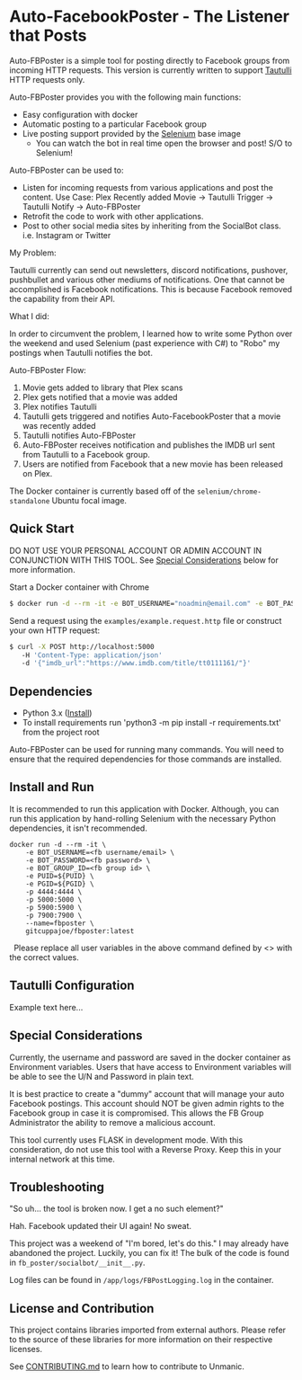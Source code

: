 Auto-FacebookPoster - The Listener that Posts 
===========================

 Auto-FBPoster is a simple tool for posting directly to Facebook groups from incoming HTTP requests. This version is currently written to support [Tautulli](https://github.com/Tautulli/Tautulli) HTTP requests only.

Auto-FBPoster provides you with the following main functions:
- Easy configuration with docker
- Automatic posting to a particular Facebook group
- Live posting support provided by the [Selenium](https://github.com/SeleniumHQ/docker-selenium) base image
    - You can watch the bot in real time open the browser and post! S/O to Selenium!

Auto-FBPoster can be used to:
- Listen for incoming requests from various applications and post the content. Use Case: Plex Recently added Movie -> Tautulli Trigger -> Tautulli Notify -> Auto-FBPoster
- Retrofit the code to work with other applications.
- Post to other social media sites by inheriting from the SocialBot class. i.e. Instagram or Twitter

My Problem:

Tautulli currently can send out newsletters, discord notifications, pushover, pushbullet and various other mediums of notifications. One that cannot be accomplished is Facebook notifications. This is because Facebook removed the capability from their API. 

What I did:

In order to circumvent the problem, I learned how to write some Python over the weekend and used Selenium (past experience with C#) to "Robo" my postings when Tautulli notifies the bot.


Auto-FBPoster Flow:
1) Movie gets added to library that Plex scans
2) Plex gets notified that a movie was added
3) Plex notifies Tautulli
4) Tautulli gets triggered and notifies Auto-FacebookPoster that a movie was recently added
5) Tautulli notifies Auto-FBPoster
5) Auto-FBPoster receives notification and publishes the IMDB url sent from Tautulli to a Facebook group.
6) Users are notified from Facebook that a new movie has been released on Plex.

The Docker container is currently based off of the `selenium/chrome-standalone` Ubuntu focal image.

## Quick Start
DO NOT USE YOUR PERSONAL ACCOUNT OR ADMIN ACCOUNT IN CONJUNCTION WITH THIS TOOL. See [Special Considerations](#special-considerations) below for more information.

Start a Docker container with Chrome

``` bash
$ docker run -d --rm -it -e BOT_USERNAME="noadmin@email.com" -e BOT_PASSWORD="superDup3rSecUReP4ssword" -e BOT_GROUP_ID="4329004643848233" -p 4444:4444/tcp -p 5000:5000/tcp gitcuppajoe/fbposter:latest
```

Send a request using the `examples/example.request.http` file or construct your own HTTP request:

``` bash
$ curl -X POST http://localhost:5000
   -H 'Content-Type: application/json'
   -d '{"imdb_url":"https://www.imdb.com/title/tt0111161/"}'
```

## Dependencies

 - Python 3.x ([Install](https://www.python.org/downloads/))
 - To install requirements run 'python3 -m pip install -r requirements.txt' from the project root

Auto-FBPoster can be used for running many commands. You will need to ensure that the required dependencies for those commands are installed.

## Install and Run

It is recommended to run this application with Docker. Although, you can run this application by hand-rolling Selenium with the necessary Python dependencies, it isn't recommended.

```
docker run -d --rm -it \
    -e BOT_USERNAME=<fb username/email> \
    -e BOT_PASSWORD=<fb password> \
    -e BOT_GROUP_ID=<fb group id> \
    -e PUID=${PUID} \
    -e PGID=${PGID} \
    -p 4444:4444 \
    -p 5000:5000 \
    -p 5900:5900 \
    -p 7900:7900 \
    --name=fbposter \
    gitcuppajoe/fbposter:latest
```
&nbsp;
Please replace all user variables in the above command defined by <> with the correct values.

## Tautulli Configuration

Example text here...

## Special Considerations

Currently, the username and password are saved in the docker container as Environment variables. Users that have access to Environment variables will be able to see the U/N and Password in plain text.

It is best practice to create a "dummy" account that will manage your auto Facebook postings. This account should NOT be given admin rights to the Facebook group in case it is compromised. This allows the FB Group Administrator the ability to remove a malicious account.

This tool currently uses FLASK in development mode. With this consideration, do not use this tool with a Reverse Proxy. Keep this in your internal network at this time.

## Troubleshooting
"So uh... the tool is broken now. I get a no such element?"

Hah. Facebook updated their UI again! No sweat.

This project was a weekend of "I'm bored, let's do this." I may already have abandoned the project. Luckily, you can fix it! The bulk of the code is found in `fb_poster/socialbot/__init__.py`.

Log files can be found in `/app/logs/FBPostLogging.log` in the container.

## License and Contribution

This project contains libraries imported from external authors.
Please refer to the source of these libraries for more information on their respective licenses.

See [CONTRIBUTING.md](docs/CONTRIBUTING.md) to learn how to contribute to Unmanic.